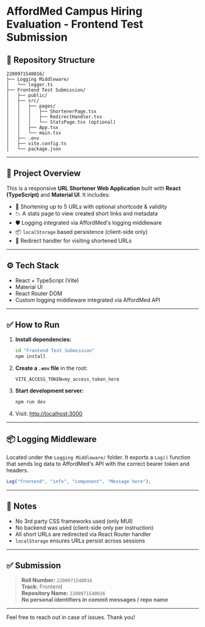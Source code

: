 # AffordMed Campus Hiring Evaluation - Frontend Test Submission

## 📁 Repository Structure
```
2200971540016/
├── Logging Middleware/
│   └── logger.ts
├── Frontend Test Submission/
│   ├── public/
│   ├── src/
│   │   ├── pages/
│   │   │   ├── ShortenerPage.tsx
│   │   │   ├── RedirectHandler.tsx
│   │   │   └── StatsPage.tsx (optional)
│   │   ├── App.tsx
│   │   └── main.tsx
│   ├── .env
│   ├── vite.config.ts
│   └── package.json
```

---

## 🚀 Project Overview
This is a responsive **URL Shortener Web Application** built with **React (TypeScript)** and **Material UI**. It includes:

- 🔗 Shortening up to 5 URLs with optional shortcode & validity
- 📉 A stats page to view created short links and metadata
- 🛡️ Logging integrated via AffordMed's logging middleware
- 📦 `localStorage` based persistence (client-side only)
- 📍 Redirect handler for visiting shortened URLs

---

## ⚙️ Tech Stack
- React + TypeScript (Vite)
- Material UI
- React Router DOM
- Custom logging middleware integrated via AffordMed API

---

## ✅ How to Run
1. **Install dependencies:**
   ```bash
   cd "Frontend Test Submission"
   npm install
   ```

2. **Create a `.env` file** in the root:
   ```env
   VITE_ACCESS_TOKEN=my_access_token_here
   ```

3. **Start development server:**
   ```bash
   npm run dev
   ```

4. Visit: [http://localhost:3000](http://localhost:3000)

---

## 📦 Logging Middleware
Located under the `Logging Middleware/` folder. It exports a `Log()` function that sends log data to AffordMed's API with the correct bearer token and headers.

```ts
Log("frontend", "info", "component", "Message here");
```

---

## 📌 Notes
- No 3rd party CSS frameworks used (only MUI)
- No backend was used (client-side only per instruction)
- All short URLs are redirected via React Router handler
- `localStorage` ensures URLs persist across sessions

---

## ✅ Submission
> **Roll Number:** `2200971540016`  
> **Track:** Frontend  
> **Repository Name:** `2200971540016`  
> **No personal identifiers in commit messages / repo name**

---

Feel free to reach out in case of issues. Thank you!
